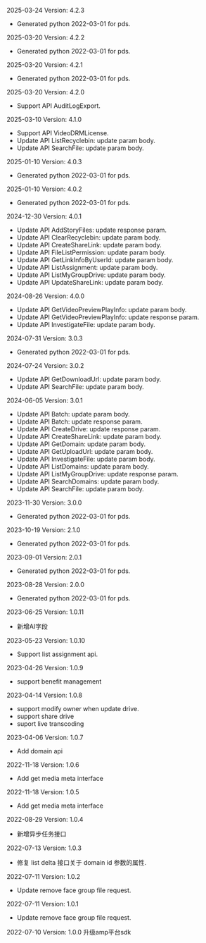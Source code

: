 2025-03-24 Version: 4.2.3
- Generated python 2022-03-01 for pds.

2025-03-20 Version: 4.2.2
- Generated python 2022-03-01 for pds.

2025-03-20 Version: 4.2.1
- Generated python 2022-03-01 for pds.

2025-03-20 Version: 4.2.0
- Support API AuditLogExport.


2025-03-10 Version: 4.1.0
- Support API VideoDRMLicense.
- Update API ListRecyclebin: update param body.
- Update API SearchFile: update param body.


2025-01-10 Version: 4.0.3
- Generated python 2022-03-01 for pds.

2025-01-10 Version: 4.0.2
- Generated python 2022-03-01 for pds.

2024-12-30 Version: 4.0.1
- Update API AddStoryFiles: update response param.
- Update API ClearRecyclebin: update param body.
- Update API CreateShareLink: update param body.
- Update API FileListPermission: update param body.
- Update API GetLinkInfoByUserId: update param body.
- Update API ListAssignment: update param body.
- Update API ListMyGroupDrive: update param body.
- Update API UpdateShareLink: update param body.


2024-08-26 Version: 4.0.0
- Update API GetVideoPreviewPlayInfo: update param body.
- Update API GetVideoPreviewPlayInfo: update response param.
- Update API InvestigateFile: update param body.


2024-07-31 Version: 3.0.3
- Generated python 2022-03-01 for pds.

2024-07-24 Version: 3.0.2
- Update API GetDownloadUrl: update param body.
- Update API SearchFile: update param body.


2024-06-05 Version: 3.0.1
- Update API Batch: update param body.
- Update API Batch: update response param.
- Update API CreateDrive: update response param.
- Update API CreateShareLink: update param body.
- Update API GetDomain: update param body.
- Update API GetUploadUrl: update param body.
- Update API InvestigateFile: update param body.
- Update API ListDomains: update param body.
- Update API ListMyGroupDrive: update response param.
- Update API SearchDomains: update param body.
- Update API SearchFile: update param body.


2023-11-30 Version: 3.0.0
- Generated python 2022-03-01 for pds.

2023-10-19 Version: 2.1.0
- Generated python 2022-03-01 for pds.

2023-09-01 Version: 2.0.1
- Generated python 2022-03-01 for pds.

2023-08-28 Version: 2.0.0
- Generated python 2022-03-01 for pds.

2023-06-25 Version: 1.0.11
- 新增AI字段

2023-05-23 Version: 1.0.10
- Support list assignment api.

2023-04-26 Version: 1.0.9
- support benefit management

2023-04-14 Version: 1.0.8
- support modify owner when update drive.
- support share drive
- suport live transcoding

2023-04-06 Version: 1.0.7
- Add domain api

2022-11-18 Version: 1.0.6
- Add get media meta interface

2022-11-18 Version: 1.0.5
- Add get media meta interface

2022-08-29 Version: 1.0.4
- 新增异步任务接口

2022-07-13 Version: 1.0.3
- 修复 list delta 接口关于 domain id 参数的属性.

2022-07-11 Version: 1.0.2
- Update remove face group file request.


2022-07-11 Version: 1.0.1
- Update remove face group file request.


2022-07-10 Version: 1.0.0
升级amp平台sdk

